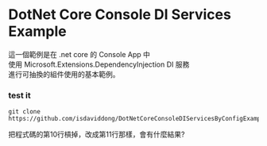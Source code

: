 # DotNet Core Console DI Services Example

這一個範例是在 .net core 的 Console App 中  
使用 Microsoft.Extensions.DependencyInjection DI 服務  
進行可抽換的組件使用的基本範例。

### test it
```
git clone  https://github.com/isdaviddong/DotNetCoreConsoleDIServicesByConfigExample.git
```

把程式碼的第10行槓掉，改成第11行那樣，會有什麼結果?
